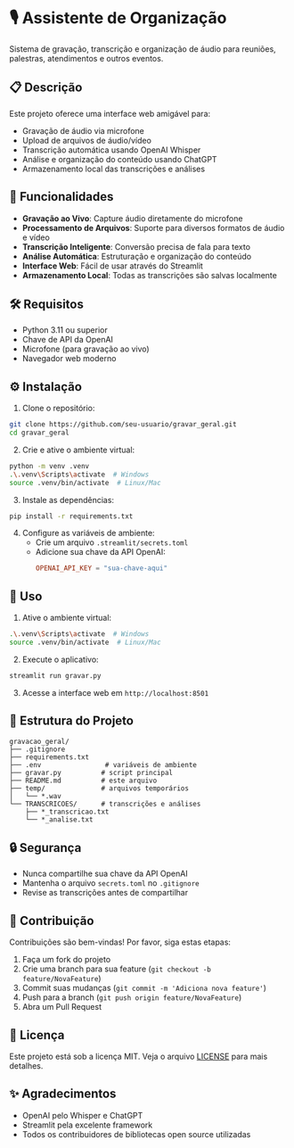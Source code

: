 # 🎙️ Assistente de Organização

Sistema de gravação, transcrição e organização de áudio para reuniões, palestras, atendimentos e outros eventos.

## 📋 Descrição

Este projeto oferece uma interface web amigável para:
- Gravação de áudio via microfone
- Upload de arquivos de áudio/vídeo
- Transcrição automática usando OpenAI Whisper
- Análise e organização do conteúdo usando ChatGPT
- Armazenamento local das transcrições e análises

## 🚀 Funcionalidades

- **Gravação ao Vivo**: Capture áudio diretamente do microfone
- **Processamento de Arquivos**: Suporte para diversos formatos de áudio e vídeo
- **Transcrição Inteligente**: Conversão precisa de fala para texto
- **Análise Automática**: Estruturação e organização do conteúdo
- **Interface Web**: Fácil de usar através do Streamlit
- **Armazenamento Local**: Todas as transcrições são salvas localmente

## 🛠️ Requisitos

- Python 3.11 ou superior
- Chave de API da OpenAI
- Microfone (para gravação ao vivo)
- Navegador web moderno

## ⚙️ Instalação

1. Clone o repositório:
```bash
git clone https://github.com/seu-usuario/gravar_geral.git
cd gravar_geral
```

2. Crie e ative o ambiente virtual:
```bash
python -m venv .venv
.\.venv\Scripts\activate  # Windows
source .venv/bin/activate  # Linux/Mac
```

3. Instale as dependências:
```bash
pip install -r requirements.txt
```

4. Configure as variáveis de ambiente:
   - Crie um arquivo `.streamlit/secrets.toml`
   - Adicione sua chave da API OpenAI:
     ```toml
     OPENAI_API_KEY = "sua-chave-aqui"
     ```

## 🎯 Uso

1. Ative o ambiente virtual:
```bash
.\.venv\Scripts\activate  # Windows
source .venv/bin/activate  # Linux/Mac
```

2. Execute o aplicativo:
```bash
streamlit run gravar.py
```

3. Acesse a interface web em `http://localhost:8501`

## 📁 Estrutura do Projeto

```
gravacao_geral/
├── .gitignore
├── requirements.txt
├── .env                # variáveis de ambiente
├── gravar.py          # script principal
├── README.md          # este arquivo
├── temp/              # arquivos temporários  
│   └── *.wav
└── TRANSCRICOES/      # transcrições e análises
    ├── *_transcricao.txt
    └── *_analise.txt
```

## 🔒 Segurança

- Nunca compartilhe sua chave da API OpenAI
- Mantenha o arquivo `secrets.toml` no `.gitignore`
- Revise as transcrições antes de compartilhar

## 🤝 Contribuição

Contribuições são bem-vindas! Por favor, siga estas etapas:

1. Faça um fork do projeto
2. Crie uma branch para sua feature (`git checkout -b feature/NovaFeature`)
3. Commit suas mudanças (`git commit -m 'Adiciona nova feature'`)
4. Push para a branch (`git push origin feature/NovaFeature`)
5. Abra um Pull Request

## 📄 Licença

Este projeto está sob a licença MIT. Veja o arquivo [LICENSE](LICENSE) para mais detalhes.

## ✨ Agradecimentos

- OpenAI pelo Whisper e ChatGPT
- Streamlit pela excelente framework
- Todos os contribuidores de bibliotecas open source utilizadas